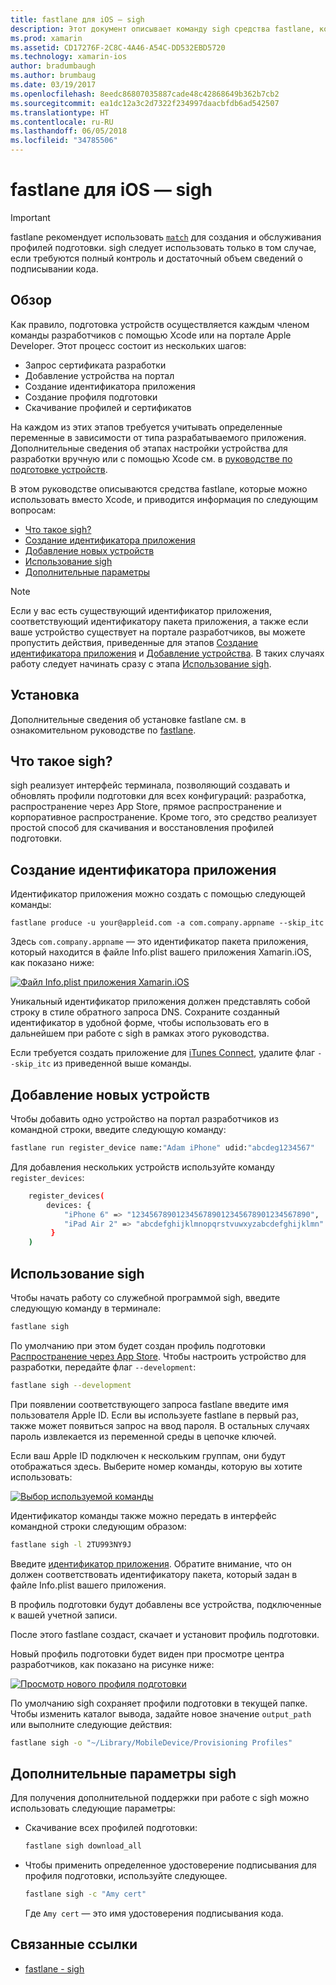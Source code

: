 ```yaml
---
title: fastlane для iOS — sigh
description: Этот документ описывает команду sigh средства fastlane, которая используется для создания, обновления и восстановления профилей подготовки для всех конфигураций сборки Xamarin.iOS.
ms.prod: xamarin
ms.assetid: CD17276F-2C8C-4A46-A54C-DD532EBD5720
ms.technology: xamarin-ios
author: bradumbaugh
ms.author: brumbaug
ms.date: 03/19/2017
ms.openlocfilehash: 8eedc86807035887cade48c42868649b362b7cb2
ms.sourcegitcommit: ea1dc12a3c2d7322f234997daacbfdb6ad542507
ms.translationtype: HT
ms.contentlocale: ru-RU
ms.lasthandoff: 06/05/2018
ms.locfileid: "34785506"
---
```

# <a name="fastlane-for-ios--sigh"></a>fastlane для iOS — sigh

> [!IMPORTANT]
> fastlane рекомендует использовать [`match`](~/ios/deploy-test/provisioning/fastlane/match.md) для создания и обслуживания профилей подготовки. sigh следует использовать только в том случае, если требуются полный контроль и достаточный объем сведений о подписывании кода.

## <a name="overview"></a>Обзор

Как правило, подготовка устройств осуществляется каждым членом команды разработчиков с помощью Xcode или на портале Apple Developer. Этот процесс состоит из нескольких шагов:

- Запрос сертификата разработки
- Добавление устройства на портал
- Создание идентификатора приложения
- Создание профиля подготовки
- Скачивание профилей и сертификатов

На каждом из этих этапов требуется учитывать определенные переменные в зависимости от типа разрабатываемого приложения. Дополнительные сведения об этапах настройки устройства для разработки вручную или с помощью Xcode см. в [руководстве по подготовке устройств](~/ios/get-started/installation/device-provisioning/index.md).

В этом руководстве описываются средства fastlane, которые можно использовать вместо Xcode, и приводится информация по следующим вопросам:

- [Что такое sigh?](#whatissigh)
- [Создание идентификатора приложения](#appid)
- [Добавление новых устройств](#newdevices)
- [Использование sigh](#using)
- [Дополнительные параметры](#options)

> [!NOTE]
> Если у вас есть существующий идентификатор приложения, соответствующий идентификатору пакета приложения, а также если ваше устройство существует на портале разработчиков, вы можете пропустить действия, приведенные для этапов [Создание идентификатора приложения](#appid) и [Добавление устройства](#newdevices). В таких случаях работу следует начинать сразу с этапа [Использование sigh](#using).

## <a name="installation"></a>Установка

Дополнительные сведения об установке fastlane см. в ознакомительном руководстве по [fastlane](~/ios/deploy-test/provisioning/fastlane/index.md#Installation).

<a name="whatissigh" />

## <a name="what-is-sigh"></a>Что такое sigh?

sigh реализует интерфейс терминала, позволяющий создавать и обновлять профили подготовки для всех конфигураций: разработка, распространение через App Store, прямое распространение и корпоративное распространение. Кроме того, это средство реализует простой способ для скачивания и восстановления профилей подготовки.

<a name="appid" />

## <a name="creating-an-app-id"></a>Создание идентификатора приложения

Идентификатор приложения можно создать с помощью следующей команды:

    fastlane produce -u your@appleid.com -a com.company.appname --skip_itc

Здесь `com.company.appname` — это идентификатор пакета приложения, который находится в файле Info.plist вашего приложения Xamarin.iOS, как показано ниже:

[![](sigh-images/fastlane-image5.png "Файл Info.plist приложения Xamarin.iOS")](sigh-images/fastlane-image5.png#lightbox)

Уникальный идентификатор приложения должен представлять собой строку в стиле обратного запроса DNS. Сохраните созданный идентификатор в удобной форме, чтобы использовать его в дальнейшем при работе с sigh в рамках этого руководства.

Если требуется создать приложение для [iTunes Connect](~/ios/deploy-test/app-distribution/app-store-distribution/itunesconnect.md), удалите флаг `--skip_itc` из приведенной выше команды.

<a name="newdevices" />

## <a name="adding-new-devices"></a>Добавление новых устройств

Чтобы добавить одно устройство на портал разработчиков из командной строки, введите следующую команду:

```bash
fastlane run register_device name:"Adam iPhone" udid:"abcdeg1234567"
```

Для добавления нескольких устройств используйте команду `register_devices`:

```bash
    register_devices(
        devices: {
            "iPhone 6" => "1234567890123456789012345678901234567890",
            "iPad Air 2" => "abcdefghijklmnopqrstvuwxyzabcdefghijklmn"
         }
    )
```

<a name="using" />

## <a name="using-sigh"></a>Использование sigh

Чтобы начать работу со служебной программой sigh, введите следующую команду в терминале:

```bash
fastlane sigh
```

По умолчанию при этом будет создан профиль подготовки [Распространение через App Store](~/ios/deploy-test/app-distribution/app-store-distribution/index.md). Чтобы настроить устройство для разработки, передайте флаг `--development`:

```bash
fastlane sigh --development
```

При появлении соответствующего запроса fastlane введите имя пользователя Apple ID. Если вы используете fastlane в первый раз, также может появиться запрос на ввод пароля. В остальных случаях пароль извлекается из переменной среды в цепочке ключей.

Если ваш Apple ID подключен к нескольким группам, они будут отображаться здесь. Выберите номер команды, которую вы хотите использовать:

[![](sigh-images/fastlane-image2.png "Выбор используемой команды")](sigh-images/fastlane-image2.png#lightbox)

Идентификатор команды также можно передать в интерфейс командной строки следующим образом:

```bash
fastlane sigh -l 2TU993NY9J
```

Введите [идентификатор приложения](#appid). Обратите внимание, что он должен соответствовать идентификатору пакета, который задан в файле Info.plist вашего приложения.

В профиль подготовки будут добавлены все устройства, подключенные к вашей учетной записи.

После этого fastlane создаст, скачает и установит профиль подготовки.

Новый профиль подготовки будет виден при просмотре центра разработчиков, как показано на рисунке ниже:

[![](sigh-images/fastlane-image10.png "Просмотр нового профиля подготовки")](sigh-images/fastlane-image10.png#lightbox)

По умолчанию sigh сохраняет профили подготовки в текущей папке. Чтобы изменить каталог вывода, задайте новое значение `output_path` или выполните следующие действия:

```bash
fastlane sigh -o "~/Library/MobileDevice/Provisioning Profiles"
```

<a name="options" />

## <a name="sigh-additional-options"></a>Дополнительные параметры sigh

Для получения дополнительной поддержки при работе с sigh можно использовать следующие параметры:

- Скачивание всех профилей подготовки:

    ```bash
    fastlane sigh download_all
    ```

- Чтобы применить определенное удостоверение подписывания для профиля подготовки, используйте следующее.

    ```bash
    fastlane sigh -c "Amy cert"
    ```
    
    Где `Amy cert` — это имя удостоверения подписывания кода.


## <a name="related-links"></a>Связанные ссылки

- [fastlane - sigh](https://github.com/fastlane/fastlane/tree/master/sigh#readme)
